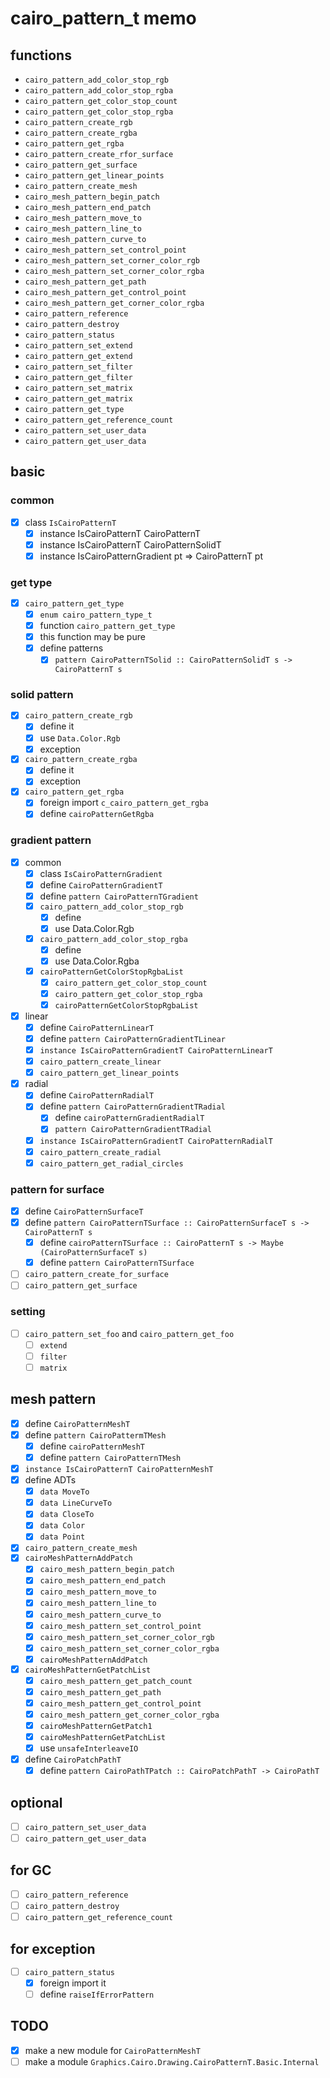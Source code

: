 cairo\_pattern\_t memo
========================

functions
---------

* `cairo_pattern_add_color_stop_rgb`
* `cairo_pattern_add_color_stop_rgba`
* `cairo_pattern_get_color_stop_count`
* `cairo_pattern_get_color_stop_rgba`
* `cairo_pattern_create_rgb`
* `cairo_pattern_create_rgba`
* `cairo_pattern_get_rgba`
* `cairo_pattern_create_rfor_surface`
* `cairo_pattern_get_surface`
* `cairo_pattern_get_linear_points`
* `cairo_pattern_create_mesh`
* `cairo_mesh_pattern_begin_patch`
* `cairo_mesh_pattern_end_patch`
* `cairo_mesh_pattern_move_to`
* `cairo_mesh_pattern_line_to`
* `cairo_mesh_pattern_curve_to`
* `cairo_mesh_pattern_set_control_point`
* `cairo_mesh_pattern_set_corner_color_rgb`
* `cairo_mesh_pattern_set_corner_color_rgba`
* `cairo_mesh_pattern_get_path`
* `cairo_mesh_pattern_get_control_point`
* `cairo_mesh_pattern_get_corner_color_rgba`
* `cairo_pattern_reference`
* `cairo_pattern_destroy`
* `cairo_pattern_status`
* `cairo_pattern_set_extend`
* `cairo_pattern_get_extend`
* `cairo_pattern_set_filter`
* `cairo_pattern_get_filter`
* `cairo_pattern_set_matrix`
* `cairo_pattern_get_matrix`
* `cairo_pattern_get_type`
* `cairo_pattern_get_reference_count`
* `cairo_pattern_set_user_data`
* `cairo_pattern_get_user_data`

basic
-----

### common

* [x] class `IsCairoPatternT`
	+ [x] instance IsCairoPatternT CairoPatternT
	+ [x] instance IsCairoPatternT CairoPatternSolidT
	+ [x] instance IsCairoPatternGradient pt => CairoPatternT pt

### get type

* [x] `cairo_pattern_get_type`
	+ [x] `enum cairo_pattern_type_t`
	+ [x] function `cairo_pattern_get_type`
	+ [x] this function may be pure
	+ [x] define patterns
		- [x] `pattern CairoPatternTSolid :: CairoPatternSolidT s -> CairoPatternT s`

### solid pattern

* [x] `cairo_pattern_create_rgb`
	+ [x] define it
	+ [x] use `Data.Color.Rgb`
	+ [x] exception
* [x] `cairo_pattern_create_rgba`
	+ [x] define it
	+ [x] exception
* [x] `cairo_pattern_get_rgba`
	+ [x] foreign import `c_cairo_pattern_get_rgba`
	+ [x] define `cairoPatternGetRgba`

### gradient pattern

* [x] common
	+ [x] class `IsCairoPatternGradient`
	+ [x] define `CairoPatternGradientT`
	+ [x] define `pattern CairoPatternTGradient`
	+ [x] `cairo_pattern_add_color_stop_rgb`
		- [x] define
		- [x] use Data.Color.Rgb
	+ [x] `cairo_pattern_add_color_stop_rgba`
		- [x] define
		- [x] use Data.Color.Rgba
	+ [x] `cairoPatternGetColorStopRgbaList`
		- [x] `cairo_pattern_get_color_stop_count`
		- [x] `cairo_pattern_get_color_stop_rgba`
		- [x] `cairoPatternGetColorStopRgbaList`
* [x] linear
	+ [x] define `CairoPatternLinearT`
	+ [x] define `pattern CairoPatternGradientTLinear`
	+ [x] `instance IsCairoPatternGradientT CairoPatternLinearT`
	+ [x] `cairo_pattern_create_linear`
	+ [x] `cairo_pattern_get_linear_points`
* [x] radial
	+ [x] define `CairoPatternRadialT`
	+ [x] define `pattern CairoPatternGradientTRadial`
		- [x] define `cairoPatternGradientRadialT`
		- [x] `pattern CairoPatternGradientTRadial`
	+ [x] `instance IsCairoPatternGradientT CairoPatternRadialT`
	+ [x] `cairo_pattern_create_radial`
	+ [x] `cairo_pattern_get_radial_circles`

### pattern for surface

* [x] define `CairoPatternSurfaceT`
* [x] define `pattern CairoPatternTSurface :: CairoPatternSurfaceT s -> CairoPatternT s`
	+ [x] define `cairoPatternTSurface :: CairoPatternT s -> Maybe (CairoPatternSurfaceT s)`
	+ [x] define `pattern CairoPatternTSurface`
* [ ] `cairo_pattern_create_for_surface`
* [ ] `cairo_pattern_get_surface`

### setting

* [ ] `cairo_pattern_set_foo` and `cairo_pattern_get_foo`
	+ [ ] `extend`
	+ [ ] `filter`
	+ [ ] `matrix`

mesh pattern
------------

* [x] define `CairoPatternMeshT`
* [x] define `pattern CairoPattermTMesh`
	+ [x] define `cairoPatternMeshT`
	+ [x] define `pattern CairoPatternTMesh`
* [x] `instance IsCairoPatternT CairoPatternMeshT`
* [x] define ADTs
	+ [x] `data MoveTo`
	+ [x] `data LineCurveTo`
	+ [x] `data CloseTo`
	+ [x] `data Color`
	+ [x] `data Point`
* [x] `cairo_pattern_create_mesh`
* [x] `cairoMeshPatternAddPatch`
	+ [x] `cairo_mesh_pattern_begin_patch`
	+ [x] `cairo_mesh_pattern_end_patch`
	+ [x] `cairo_mesh_pattern_move_to`
	+ [x] `cairo_mesh_pattern_line_to`
	+ [x] `cairo_mesh_pattern_curve_to`
	+ [x] `cairo_mesh_pattern_set_control_point`
	+ [x] `cairo_mesh_pattern_set_corner_color_rgb`
	+ [x] `cairo_mesh_pattern_set_corner_color_rgba`
	+ [x] `cairoMeshPatternAddPatch`
* [x] `cairoMeshPatternGetPatchList`
	+ [x] `cairo_mesh_pattern_get_patch_count`
	+ [x] `cairo_mesh_pattern_get_path`
	+ [x] `cairo_mesh_pattern_get_control_point`
	+ [x] `cairo_mesh_pattern_get_corner_color_rgba`
	+ [x] `cairoMeshPatternGetPatch1`
	+ [x] `cairoMeshPatternGetPatchList`
	+ [x] use `unsafeInterleaveIO`
* [x] define `CairoPatchPathT`
	+ [x] define `pattern CairoPathTPatch :: CairoPatchPathT -> CairoPathT`

optional
--------

* [ ] `cairo_pattern_set_user_data`
* [ ] `cairo_pattern_get_user_data`

for GC
------

* [ ] `cairo_pattern_reference`
* [ ] `cairo_pattern_destroy`
* [ ] `cairo_pattern_get_reference_count`

for exception
-------------

* [ ] `cairo_pattern_status`
	+ [x] foreign import it
	+ [ ] define `raiseIfErrorPattern`

TODO
----

* [x] make a new module for `CairoPatternMeshT`
* [ ] make a module `Graphics.Cairo.Drawing.CairoPatternT.Basic.Internal`
